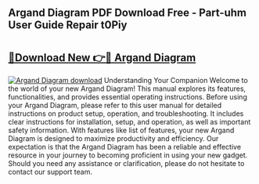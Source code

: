 ## Argand Diagram PDF Download Free - Part-uhm User Guide Repair t0Piy

# <h2><a href="http://dfntiu9.blite.top/?on=Argand+Diagram">🔗Download New 👉🔴 Argand Diagram</a></h2>

[![Argand Diagram download](https://i.imgur.com/lujVjoI.png)](http://dfntiu9.blite.top/?on=Argand+Diagram)
Understanding Your Companion Welcome to the world of your new Argand Diagram! This manual explores its features, functionalities, and provides essential operating instructions. Before using your Argand Diagram, please refer to this user manual for detailed instructions on product setup, operation, and troubleshooting. It includes clear instructions for installation, setup, and operation, as well as important safety information. With features like list of features, your new Argand Diagram is designed to maximize productivity and efficiency. Our expectation is that the Argand Diagram has been a reliable and effective resource in your journey to becoming proficient in using your new gadget. Should you need any assistance or clarification, please do not hesitate to contact our support team.
